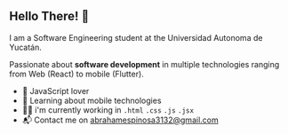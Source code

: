 ## Hello There! 👋

I am a Software Engineering student at the Universidad Autonoma de Yucatán. 

Passionate about **software development** in multiple technologies ranging from Web (React) to mobile (Flutter).

+ 💛 JavaScript lover 
+ 🌱 Learning about mobile technologies
+ 👨‍💻 i'm currently working in `.html` `.css` `.js` `.jsx`
+ 📬 Contact me on abrahamespinosa3132@gmail.com
